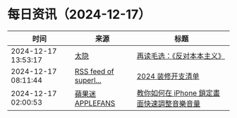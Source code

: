 ﻿# 每日资讯（2024-12-17）

|时间|来源|标题|
|---|---|---|
|2024-12-17 13:53:17|[太隐](https://wangyurui.com/feed.xml)|[再读毛选：《反对本本主义》](https://wangyurui.com/posts/zai-du-mao-xuan-fan-dui-ben-ben-zhu-yi-5833ee46)|
|2024-12-17 08:11:44|[RSS feed of superl...](https://raw.githubusercontent.com/superleeyom/blog/master/feed.xml)|[2024 装修开支清单](https://github.com/superleeyom/blog/issues/60)|
|2024-12-17 02:00:53|[蘋果迷 APPLEFANS](https://applefans.today/feed/)|[教你如何在 iPhone 鎖定畫面快速調整音樂音量](https://applefans.today/2024-12-iphone-lock-screen-control-volume/)|
